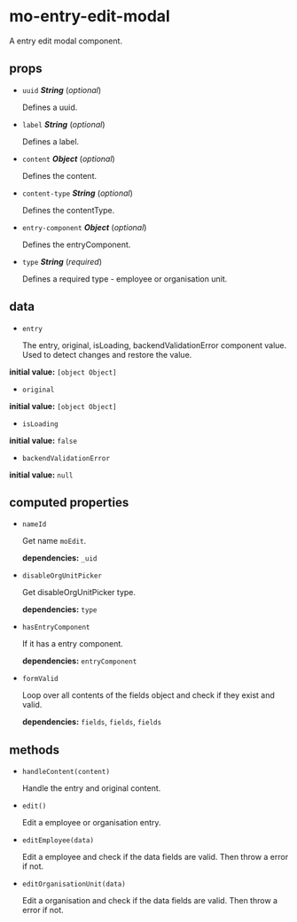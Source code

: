 # mo-entry-edit-modal 

A entry edit modal component. 

## props 

- `uuid` ***String*** (*optional*) 

  Defines a uuid. 

- `label` ***String*** (*optional*) 

  Defines a label. 

- `content` ***Object*** (*optional*) 

  Defines the content. 

- `content-type` ***String*** (*optional*) 

  Defines the contentType. 

- `entry-component` ***Object*** (*optional*) 

  Defines the entryComponent. 

- `type` ***String*** (*required*) 

  Defines a required type - employee or organisation unit. 

## data 

- `entry` 

  The entry, original, isLoading, backendValidationError component value.
  Used to detect changes and restore the value. 

**initial value:** `[object Object]` 

- `original` 

**initial value:** `[object Object]` 

- `isLoading` 

**initial value:** `false` 

- `backendValidationError` 

**initial value:** `null` 

## computed properties 

- `nameId` 

  Get name `moEdit`. 

   **dependencies:** `_uid` 

- `disableOrgUnitPicker` 

  Get disableOrgUnitPicker type. 

   **dependencies:** `type` 

- `hasEntryComponent` 

  If it has a entry component. 

   **dependencies:** `entryComponent` 

- `formValid` 

  Loop over all contents of the fields object and check if they exist and valid. 

   **dependencies:** `fields`, `fields`, `fields` 


## methods 

- `handleContent(content)` 

  Handle the entry and original content. 

- `edit()` 

  Edit a employee or organisation entry. 

- `editEmployee(data)` 

  Edit a employee and check if the data fields are valid.
  Then throw a error if not. 

- `editOrganisationUnit(data)` 

  Edit a organisation and check if the data fields are valid.
  Then throw a error if not. 


